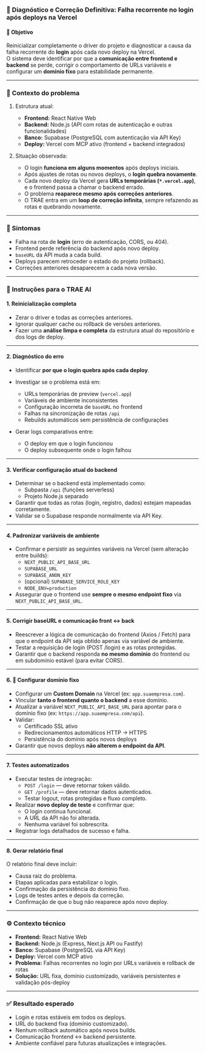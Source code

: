 ### 🧩 Diagnóstico e Correção Definitiva: Falha recorrente no login após deploys na Vercel

#### 🎯 Objetivo
Reinicializar completamente o driver do projeto e diagnosticar a causa da falha recorrente do **login** após cada novo deploy na Vercel.  
O sistema deve identificar por que a **comunicação entre frontend e backend** se perde, corrigir o comportamento de URLs variáveis e configurar um **domínio fixo** para estabilidade permanente.

---

### 🧠 Contexto do problema

1. Estrutura atual:
   - **Frontend:** React Native Web  
   - **Backend:** Node.js (API com rotas de autenticação e outras funcionalidades)  
   - **Banco:** Supabase (PostgreSQL com autenticação via API Key)  
   - **Deploy:** Vercel com MCP ativo (frontend + backend integrados)

2. Situação observada:
   - O login **funciona em alguns momentos** após deploys iniciais.  
   - Após ajustes de rotas ou novos deploys, o **login quebra novamente**.  
   - Cada novo deploy da Vercel gera **URLs temporárias (`*.vercel.app`)**, e o frontend passa a chamar o backend errado.  
   - O problema **reaparece mesmo após correções anteriores**.  
   - O TRAE entra em um **loop de correção infinita**, sempre refazendo as rotas e quebrando novamente.

---

### 🧩 Sintomas

- Falha na rota de **login** (erro de autenticação, CORS, ou 404).  
- Frontend perde referência do backend após novo deploy.  
- `baseURL` da API muda a cada build.  
- Deploys parecem retroceder o estado do projeto (rollback).  
- Correções anteriores desaparecem a cada nova versão.

---

### 🧠 Instruções para o TRAE AI

#### 1. Reinicialização completa
- Zerar o driver e todas as correções anteriores.  
- Ignorar qualquer cache ou rollback de versões anteriores.  
- Fazer uma **análise limpa e completa** da estrutura atual do repositório e dos logs de deploy.

---

#### 2. Diagnóstico do erro
- Identificar **por que o login quebra após cada deploy**.  
- Investigar se o problema está em:
  - URLs temporárias de preview (`vercel.app`)
  - Variáveis de ambiente inconsistentes
  - Configuração incorreta de `baseURL` no frontend
  - Falhas na sincronização de rotas `/api`
  - Rebuilds automáticos sem persistência de configurações

- Gerar logs comparativos entre:
  - O deploy em que o login funcionou  
  - O deploy subsequente onde o login falhou  

---

#### 3. Verificar configuração atual do backend
- Determinar se o backend está implementado como:
  - Subpasta `/api` (funções serverless)  
  - Projeto Node.js separado  
- Garantir que todas as rotas (login, registro, dados) estejam mapeadas corretamente.  
- Validar se o Supabase responde normalmente via API Key.

---

#### 4. Padronizar variáveis de ambiente
- Confirmar e persistir as seguintes variáveis na Vercel (sem alteração entre builds):
  - `NEXT_PUBLIC_API_BASE_URL`
  - `SUPABASE_URL`
  - `SUPABASE_ANON_KEY`
  - (opcional) `SUPABASE_SERVICE_ROLE_KEY`
  - `NODE_ENV=production`
- Assegurar que o frontend use **sempre o mesmo endpoint fixo** via `NEXT_PUBLIC_API_BASE_URL`.

---

#### 5. Corrigir baseURL e comunicação front ↔ back
- Reescrever a lógica de comunicação do frontend (Axios / Fetch) para que o endpoint da API seja obtido apenas via variável de ambiente.
- Testar a requisição de login (POST /login) e as rotas protegidas.
- Garantir que o backend responda **no mesmo domínio** do frontend ou em subdomínio estável (para evitar CORS).

---

#### 6. 🚀 Configurar domínio fixo
- Configurar um **Custom Domain** na Vercel (ex: `app.suaempresa.com`).
- Vincular **tanto o frontend quanto o backend** a esse domínio.
- Atualizar a variável `NEXT_PUBLIC_API_BASE_URL` para apontar para o domínio fixo (ex: `https://app.suaempresa.com/api`).
- Validar:
  - Certificado SSL ativo  
  - Redirecionamentos automáticos HTTP → HTTPS  
  - Persistência do domínio após novos deploys  
- Garantir que novos deploys **não alterem o endpoint da API**.

---

#### 7. Testes automatizados
- Executar testes de integração:
  - `POST /login` — deve retornar token válido.  
  - `GET /profile` — deve retornar dados autenticados.  
  - Testar logout, rotas protegidas e fluxo completo.
- Realizar **novo deploy de teste** e confirmar que:
  - O login continua funcional.
  - A URL da API não foi alterada.
  - Nenhuma variável foi sobrescrita.
- Registrar logs detalhados de sucesso e falha.

---

#### 8. Gerar relatório final
O relatório final deve incluir:
- Causa raiz do problema.  
- Etapas aplicadas para estabilizar o login.  
- Confirmação da persistência do domínio fixo.  
- Logs de testes antes e depois da correção.  
- Confirmação de que o bug não reaparece após novo deploy.

---

### ⚙️ Contexto técnico
- **Frontend:** React Native Web  
- **Backend:** Node.js (Express, Next.js API ou Fastify)  
- **Banco:** Supabase (PostgreSQL via API Key)  
- **Deploy:** Vercel com MCP ativo  
- **Problema:** Falhas recorrentes no login por URLs variáveis e rollback de rotas  
- **Solução:** URL fixa, domínio customizado, variáveis persistentes e validação pós-deploy

---

### ✅ Resultado esperado
- Login e rotas estáveis em todos os deploys.  
- URL do backend fixa (domínio customizado).  
- Nenhum rollback automático após novos builds.  
- Comunicação frontend ↔ backend persistente.  
- Ambiente confiável para futuras atualizações e integrações.
